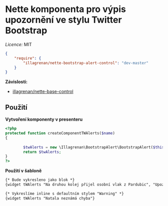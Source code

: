 # Nette komponenta pro výpis upozornění ve stylu Twitter Bootstrap

*Licence:* MIT

```json
{
	"require": {
	    "illagrenan/nette-bootstrap-alert-control": "dev-master"
	}
}
```

**Závislosti:**
* [illagrenan/nette-base-control](https://github.com/illagrenan/nette-base-control)

## Použití

**Vytvoření komponenty v presenteru**
```php
<?php
protected function createComponentTWAlerts($name)
{
        
        $twAlerts = new \Illagrenan\BootstrapAlert\BootstrapAlert($this, $name);
        return $twAlerts;
}
?>
```

**Použití v šabloně**
```html
{* Bude vykresleno jako blok *}
{widget tWAlerts "Na druhou kolej přijel osobní vlak z Pardubic", "Upozornění pro cestující", \Illagrenan\BootstrapAlert\AlertType::INFO()}

{* Vykreslíme inline s defaultním stylem "Warning" *}
{widget tWAlerts "Natala neznámá chyba"}
```

